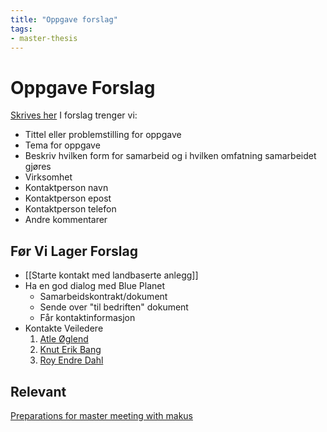 ```yaml
---
title: "Oppgave forslag"
tags:
- master-thesis
---
```

# Oppgave Forslag
[Skrives her](https://uis.service-now.com/stud/?id=stud_catalog_item&sys_id=41986c2adbe42300ce79f69f2996197a)
I forslag trenger vi:
- Tittel eller problemstilling for oppgave
- Tema for oppgave
- Beskriv hvilken form for samarbeid og i hvilken omfatning samarbeidet gjøres
- Virksomhet
- Kontaktperson navn
- Kontaktperson epost
- Kontaktperson telefon
- Andre kommentarer

## Før Vi Lager Forslag
- [[Starte kontakt med landbaserte anlegg]]
- Ha en god dialog med Blue Planet
	- Samarbeidskontrakt/dokument
	- Sende over "til bedriften" dokument
	- Får kontaktinformasjon
- Kontakte Veiledere
	1. [Atle Øglend](mailto:atle.oglend@uis.no)
	2. [Knut Erik Bang](mailto:knut.e.bang@uis.no)
	3. [Roy Endre Dahl](mailto:roy.e.dahl@uis.no)

## Relevant
[Preparations for master meeting with makus](Preparations%20for%20master%20meeting%20with%20makus.md)